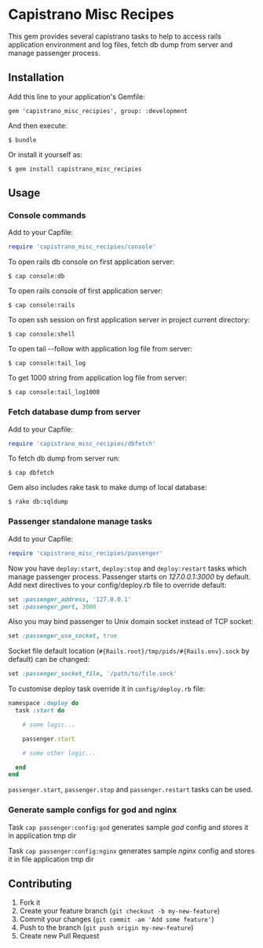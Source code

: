 # Capistrano Misc Recipes

This gem provides several capistrano tasks to help to access rails application environment and log files, fetch db dump from server and manage passenger process.

## Installation

Add this line to your application's Gemfile:

    gem 'capistrano_misc_recipies', group: :development

And then execute:

    $ bundle

Or install it yourself as:

    $ gem install capistrano_misc_recipies

## Usage

### Console commands

Add to your Capfile:

```ruby
require 'capistrano_misc_recipies/console'
```

To open rails db console on first application server:

    $ cap console:db

To open rails console of first application server:

    $ cap console:rails

To open ssh session on first application server in project current directory:

    $ cap console:shell

To open tail --follow with application log file from server:

    $ cap console:tail_log

To get 1000 string from application log file from server:

    $ cap console:tail_log1000

### Fetch database dump from server

Add to your Capfile:

```ruby
require 'capistrano_misc_recipies/dbfetch'
```

To fetch db dump from server run:

    $ cap dbfetch

Gem also includes rake task to make dump of local database:

    $ rake db:sqldump

### Passenger standalone manage tasks

Add to your Capfile:

```ruby
require 'capistrano_misc_recipies/passenger'
```

Now you have `deploy:start`, `deploy:stop` and `deploy:restart` tasks which manage passenger process.
Passenger starts on _127.0.0.1:3000_ by default. Add next directives to your config/deploy.rb file to
override default:

```ruby
set :passenger_address, '127.0.0.1'
set :passenger_port, 3000
```

Also you may bind passenger to Unix domain socket instead of TCP socket:

```ruby
set :passenger_use_socket, true
```

Socket file default location (`#{Rails.root}/tmp/pids/#{Rails.env}.sock` by default) can be changed:

```ruby
set :passenger_socket_file, '/path/to/file.sock'
```

To customise deploy task override it in `config/deploy.rb` file:

```ruby
namespace :deploy do
  task :start do

    # some logic...

    passenger.start

    # some other logic...

  end
end
```

`passenger.start`, `passenger.stop` and `passenger.restart` tasks can be used.

### Generate sample configs for god and nginx

Task `cap passenger:config:god` generates sample _god_ config and stores it in application tmp dir

Task `cap passenger:config:nginx` generates sample _nginx_ config and stores it in file application tmp dir

## Contributing

1. Fork it
2. Create your feature branch (`git checkout -b my-new-feature`)
3. Commit your changes (`git commit -am 'Add some feature'`)
4. Push to the branch (`git push origin my-new-feature`)
5. Create new Pull Request
